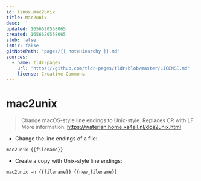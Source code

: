 ```yaml
---
id: linux.mac2unix
title: Mac2unix
desc: ''
updated: 1656620558065
created: 1656620558065
stub: false
isDir: false
gitNotePath: 'pages/{{ noteHiearchy }}.md'
sources:
  - name: tldr-pages
    url: 'https://github.com/tldr-pages/tldr/blob/master/LICENSE.md'
    license: Creative Commons
---
```

# mac2unix

> Change macOS-style line endings to Unix-style.
> Replaces CR with LF.
> More information: <https://waterlan.home.xs4all.nl/dos2unix.html>.

- Change the line endings of a file:

`mac2unix {{filename}}`

- Create a copy with Unix-style line endings:

`mac2unix -n {{filename}} {{new_filename}}`

